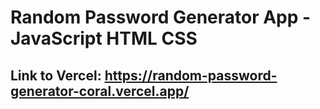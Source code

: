 # Random Password Generator App - JavaScript HTML CSS 
## Link to Vercel: https://random-password-generator-coral.vercel.app/
